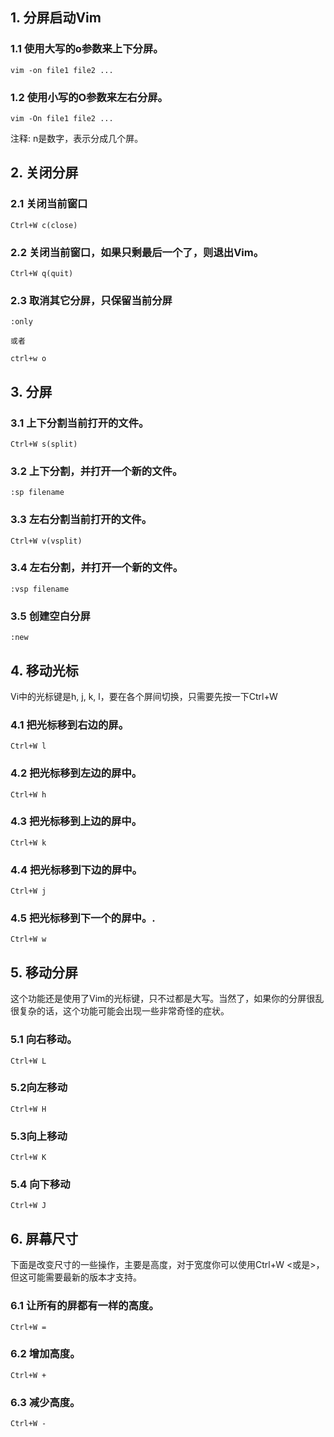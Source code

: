 ## 1. 分屏启动Vim

### 1.1 使用大写的o参数来上下分屏。

```
vim -on file1 file2 ...
```

### 1.2 使用小写的O参数来左右分屏。

```
vim -On file1 file2 ...
```

注释: n是数字，表示分成几个屏。



## 2. 关闭分屏 

### 2.1 关闭当前窗口

```
Ctrl+W c(close)
```

### 2.2 关闭当前窗口，如果只剩最后一个了，则退出Vim。

```
Ctrl+W q(quit)
```

### 2.3 取消其它分屏，只保留当前分屏 

```
:only 

或者 

ctrl+w o
```

## 3. 分屏

### 3.1 上下分割当前打开的文件。

```
Ctrl+W s(split)
```

### 3.2 上下分割，并打开一个新的文件。

```
:sp filename
```

### 3.3 左右分割当前打开的文件。 

```
Ctrl+W v(vsplit)
```

### 3.4 左右分割，并打开一个新的文件。

```
:vsp filename
```

### 3.5 创建空白分屏

```
:new
```

## 4. 移动光标

Vi中的光标键是h, j, k, l，要在各个屏间切换，只需要先按一下Ctrl+W

### 4.1 把光标移到右边的屏。

```
Ctrl+W l
```

### 4.2 把光标移到左边的屏中。

```
Ctrl+W h
```

### 4.3 把光标移到上边的屏中。

```
Ctrl+W k
```

### 4.4 把光标移到下边的屏中。

```
Ctrl+W j
```

### 4.5 把光标移到下一个的屏中。.

```
Ctrl+W w
```

## 5. 移动分屏

这个功能还是使用了Vim的光标键，只不过都是大写。当然了，如果你的分屏很乱很复杂的话，这个功能可能会出现一些非常奇怪的症状。

### 5.1 向右移动。

```
Ctrl+W L
```

### 5.2向左移动 

```
Ctrl+W H
```

### 5.3向上移动 

```
Ctrl+W K
```

### 5.4 向下移动 

```
Ctrl+W J
```


## 6. 屏幕尺寸

下面是改变尺寸的一些操作，主要是高度，对于宽度你可以使用Ctrl+W <或是>，但这可能需要最新的版本才支持。

### 6.1 让所有的屏都有一样的高度。

```
Ctrl+W =
```

### 6.2 增加高度。

```
Ctrl+W +
```

### 6.3 减少高度。

```
Ctrl+W -
```


